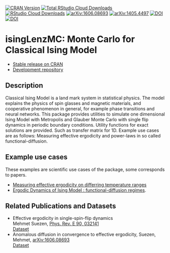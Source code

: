 [![CRAN Version](https://www.r-pkg.org/badges/version/isingLenzMC)](https://cran.r-project.org/package=isingLenzMC)
[![Total RStudio Cloud Downloads](https://cranlogs.r-pkg.org/badges/grand-total/isingLenzMC?color=brightgreen)](https://cran.r-project.org/package=isingLenzMC)
[![RStudio Cloud Downloads](https://cranlogs.r-pkg.org/badges/isingLenzMC?color=brightgreen)](https://cran.r-project.org/package=isingLenzMC)
[![arXiv:1606.08693](http://img.shields.io/badge/arXiv-1606.08693-B31B1B.svg)](https://arxiv.org/abs/1606.08693)
[![arXiv:1405.4497](http://img.shields.io/badge/arXiv-1405.4497-B31B1B.svg)](https://arxiv.org/abs/1405.4497)
[![DOI](https://zenodo.org/badge/DOI/10.5281/zenodo.1065942.svg)](https://doi.org/10.5281/zenodo.1065942)
[![DOI](https://zenodo.org/badge/DOI/10.5281/zenodo.17151290.svg)](https://doi.org/10.5281/zenodo.17151290)


# isingLenzMC: Monte Carlo for Classical Ising Model

* [Stable release on CRAN](https://CRAN.R-project.org/package=isingLenzMC)   
* [Development repository](https://github.com/msuzen/isingLenzMC)

## Description

Classical Ising Model is a land mark system in statistical physics. The model explains 
the physics of spin glasses and magnetic materials, and cooperative phenomenon 
in general, for example phase transitions and neural networks. This package provides 
utilities to simulate one dimensional Ising Model with Metropolis and Glauber Monte 
Carlo with single flip dynamics in periodic boundary conditions. Utility functions 
for exact solutions are provided. Such as transfer matrix for 1D. Example use cases 
are as follows: Measuring effective ergodicity and power-laws in so called 
functional-diffusion. 

## Example use cases

These examples are scientific use cases of the package, some corresponds to papers.

*  [Measuring effective ergodicity on differring temperature ranges](inst/examples/effectiveErgodicity/README.md)
* [Ergodic Dynamics of Ising Model : functional-diffusion regimes](inst/examples/powerLawErgodicity).

## Related Publications and Datasets

* Effective ergodicity in single-spin-flip dynamics  
 Mehmet Suezen, [Phys. Rev. E 90, 032141](https://doi.org/10.1103/PhysRevE.90.032141)  
 [Dataset](https://doi.org/10.5281/zenodo.1065942)
* Anomalous diffusion in convergence to effective ergodicity,
Suezen, Mehmet, [arXiv:1606.08693](https://arxiv.org/abs/1606.08693)  
[Dataset](https://doi.org/10.5281/zenodo.17151290) 


